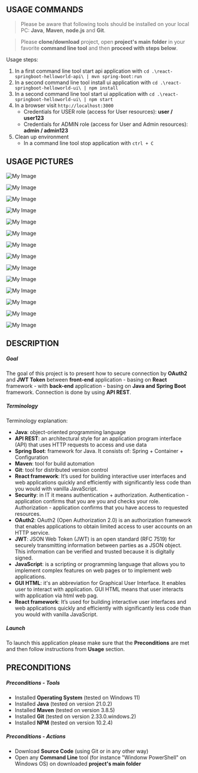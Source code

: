 USAGE COMMANDS
--------------

> Please be aware that following tools should be installed on your local PC: **Java**, **Maven**, **node.js** and **Git**. 

> Please **clone/download** project, open **project's main folder** in your favorite **command line tool** and then **proceed with steps below**. 

Usage steps:
1. In a first command line tool start api application with `cd .\react-springboot-helloworld-api\ | mvn spring-boot:run`
1. In a second command line tool install ui application with `cd .\react-springboot-helloworld-ui\ | npm install`
1. In a second command line tool start ui application with `cd .\react-springboot-helloworld-ui\ | npm start`
1. In a browser visit `http://localhost:3000`
   * Credentials for USER role (access for User resources): **user / user123**
   * Credentials for ADMIN role (access for User and Admin resources): **admin / admin123**
1. Clean up environment 
     * In a command line tool stop application with `ctrl + C`


USAGE PICTURES
--------------

![My Image](readme-images/image-01.png)

![My Image](readme-images/image-02.png)

![My Image](readme-images/image-03.png)

![My Image](readme-images/image-04.png)

![My Image](readme-images/image-05.png)

![My Image](readme-images/image-06.png)

![My Image](readme-images/image-07.png)

![My Image](readme-images/image-08.png)

![My Image](readme-images/image-09.png)

![My Image](readme-images/image-10.png)

![My Image](readme-images/image-11.png)

![My Image](readme-images/image-12.png)

![My Image](readme-images/image-13.png)

![My Image](readme-images/image-14.png)


DESCRIPTION
-----------

##### Goal
The goal of this project is to present how to secure connection by **OAuth2** and **JWT Token** between **front-end** application - basing on **React** framework - with **back-end** application - basing on **Java and Spring Boot** framework. Connection is done by using **API REST**. 

##### Terminology
Terminology explanation:
* **Java**: object-oriented programming language
* **API REST**: an architectural style for an application program interface (API) that uses HTTP requests to access and use data
* **Spring Boot**: framework for Java. It consists of: Spring + Container + Configuration
* **Maven**: tool for build automation
* **Git**: tool for distributed version control
* **React framework**: It’s used for building interactive user interfaces and web applications quickly and efficiently with significantly less code than you would with vanilla JavaScript.
* **Security**: in IT it means authentication + authorization. Authentication - application confirms that you are you and checks your role. Authorization - application confirms that you have access to requested resources.
* **OAuth2**: OAuth2 (Open Authorization 2.0) is an authorization framework that enables applications to obtain limited access to user accounts on an HTTP service.
* **JWT**: JSON Web Token (JWT) is an open standard (RFC 7519) for securely transmitting information between parties as a JSON object. This information can be verified and trusted because it is digitally signed.
* **JavaScript**: is a scripting or programming language that allows you to implement complex features on web pages or to implement web applications.
* **GUI HTML**: it's an abbreviation for Graphical User Interface. It enables user to interact with application. GUI HTML means that user interacts with application via html web pag.
* **React framework**: It’s used for building interactive user interfaces and web applications quickly and efficiently with significantly less code than you would with vanilla JavaScript.

##### Launch
To launch this application please make sure that the **Preconditions** are met and then follow instructions from **Usage** section.


PRECONDITIONS
-------------

##### Preconditions - Tools
* Installed **Operating System** (tested on Windows 11)
* Installed **Java** (tested on version 21.0.2)
* Installed **Maven** (tested on version 3.8.5)
* Installed **Git** (tested on version 2.33.0.windows.2)
* Installed **NPM** (tested on version 10.2.4)

##### Preconditions - Actions
* Download **Source Code** (using Git or in any other way) 
* Open any **Command Line** tool (for instance "Windonw PowerShell" on Windows OS) on downloaded **project's main folder**
